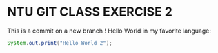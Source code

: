 # NTU GIT CLASS EXERCISE 2

This is a commit on a new branch !
Hello World in my favorite language:

```java
System.out.print("Hello World 2");
```

